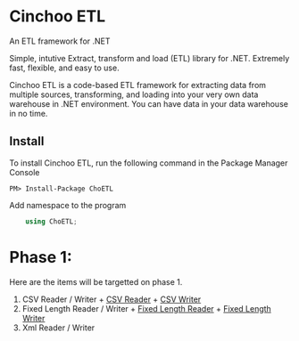 # Cinchoo ETL

An ETL framework for .NET 

Simple, intutive  Extract, transform and load (ETL) library for .NET. Extremely fast, flexible, and easy to use. 

Cinchoo ETL is a code-based ETL framework for extracting data from multiple sources, transforming, and loading into your very own data warehouse in .NET environment. You can have data in your data warehouse in no time.

## Install

To install Cinchoo ETL, run the following command in the Package Manager Console

    PM> Install-Package ChoETL
    
Add namespace to the program

``` csharp
    using ChoETL;
```

# Phase 1:
Here are the items will be targetted on phase 1. 

  1. CSV Reader / Writer
    + [CSV Reader](http://www.codeproject.com/Articles/1145337/ChoETL-CSVReader)
    + [CSV Writer](http://www.codeproject.com/Articles/1155891/Cinchoo-ETL-CSVWriter)
  2. Fixed Length Reader / Writer
    + [Fixed Length Reader](https://www.codeproject.com/Articles/1166802/Cinchoo-ETL-FixedLengthReader)
    + [Fixed Length Writer](https://www.codeproject.com/Articles/1167944/Cinchoo-ETL-FixedLengthWriter)
  3. Xml Reader / Writer
